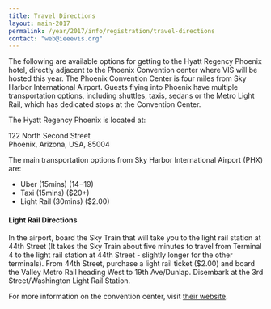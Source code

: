 ```yaml
---
title: Travel Directions
layout: main-2017
permalink: /year/2017/info/registration/travel-directions
contact: "web@ieeevis.org"
---
```


The following are available options for getting to the Hyatt Regency Phoenix hotel, directly adjacent to the Phoenix Convention center where VIS will be hosted this year. The Phoenix Convention Center is four miles from Sky Harbor International Airport. Guests flying into Phoenix have multiple transportation options, including shuttles, taxis, sedans or the Metro Light Rail, which has dedicated stops at the Convention Center. 

The Hyatt Regency Phoenix is located at:

122 North Second Street  
Phoenix, Arizona, USA, 85004

The main transportation options from Sky Harbor International Airport (PHX) are:

- Uber (15mins) ($14-$19)
- Taxi (15mins) ($20+)
- Light Rail (30mins) ($2.00)

#### Light Rail Directions

In the airport, board the Sky Train that will take you to the light rail station at 44th Street (It takes the Sky Train about five minutes to travel from Terminal 4 to the light rail station at 44th Street - slightly longer for the other terminals). From 44th Street, purchase a light rail ticket ($2.00) and board the Valley Metro Rail heading West to 19th Ave/Dunlap. Disembark at the 3rd Street/Washington Light Rail Station.

For more information on the convention center, visit [their website](https://www.phoenixconventioncenter.com).

